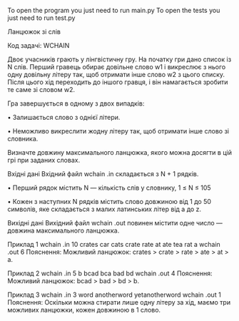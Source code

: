 To open the program you just need to run main.py
To open the tests you just need to run test.py

Ланцюжок зi слiв

Код задачi: WCHAIN

Двоє учасникiв грають у лiнгвiстичну гру. На початку гри дано список iз N слiв. Перший гравець обирає довiльне слово w1 i викреслює з нього одну довiльну лiтеру так, щоб отримати iнше слово w2 з цього списку. Пiсля цього хiд переходить до iншого гравця, i вiн намагається зробити те саме зi словом w2.

Гра завершується в одному з двох випадкiв:

• Залишається слово з однiєї лiтери.

• Неможливо викреслити жодну лiтеру так, щоб отримати iнше слово зi словника.

Визначте довжину максимального ланцюжка, якого можна досягти в цiй грi при заданих словах.

Вхiднi данi Вхiдний файл wchain .in складається з N + 1 рядкiв.

• Перший рядок мiстить N — кiлькiсть слiв у словнику, 1 ≤ N ≤ 105

• Кожен з наступних N рядкiв мiстить слово довжиною вiд 1 до 50 символiв, яке складається з малих латинських лiтер вiд a до z.

Вихiднi данi Вихiдний файл wchain .out повинен мiстити одне число — довжина максимального ланцюжка.

Приклад 1 wchain .in 10 crates car cats crate rate at ate tea rat a wchain .out 6 Пояснення: Можливий ланцюжок: crates > crate > rate > ate > at > a.

Приклад 2 wchain .in 5 b bcad bca bad bd wchain .out 4 Пояснення: Можливий ланцюжок: bcad > bad > bd > b.

Приклад 3 wchain .in 3 word anotherword yetanotherword wchain .out 1 Пояснення: Оскiльки можна стирати лише одну лiтеру за хiд, маємо три можливих ланцюжки, кожен довжиною в 1 слово.
